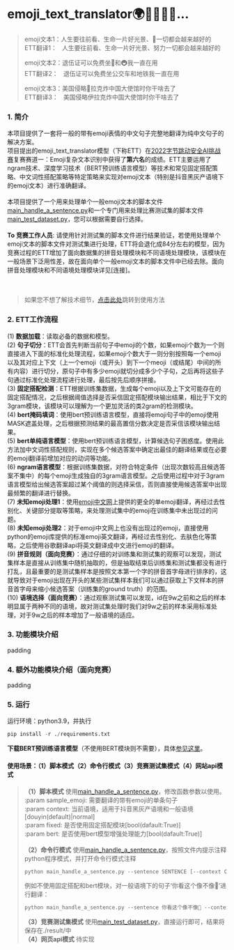 # emoji_text_translator🌍🐻💕👊🎁...
> emoji文本1：人生要往前看、生命一片好光景、💪一切都会越来越好的  
> ETT翻译1：&nbsp;&nbsp;&nbsp;人生要往前看、生命一片好光景、努力一切都会越来越好的  
> 
> emoji文本2：退伍证可以免费坐🚌和🚇我一直在用  
> ETT翻译2：&nbsp;&nbsp;&nbsp;退伍证可以免费坐公交车和地铁我一直在用  
> 
> emoji文本3：美国侵略📏拉克炸中国大使馆时你干啥去了  
> ETT翻译3：&nbsp;&nbsp;&nbsp;美国侵略伊拉克炸中国大使馆时你干啥去了  
### 1. 简介
本项目提供了一套将一般的带有emoji表情的中文句子完整地翻译为纯中文句子的解决方案。  
项目提出的emoji_text_translator模型（下称ETT）在[2022字节跳动安全AI挑战赛](https://security.bytedance.com/fe/2022/ai-challenge#/challenge)复赛赛道一：Emoji复杂文本识别中获得了**第六名**的成绩。ETT主要运用了ngram技术、深度学习技术（BERT预训练语言模型）等技术和常见固定搭配策略、中文词性搭配策略等特定策略来实现对emoji文本（特别是抖音黑灰产语境下的emoji文本）进行准确翻译。  
<br/>
本项目提供了一个用来处理单个一般emoji文本的脚本文件[main_handle_a_sentence.py](https://github.com/2654400439/emoji_text_translator/blob/main/main_handle_a_sentence.py)和一个专门用来处理比赛测试集的脚本文件[main_test_dataset.py](https://github.com/2654400439/emoji_text_translator/blob/main/main_test_dataset.py)，您可以根据需要自行选择。  
<br/>
**To 竞赛工作人员**: 请使用针对测试集的脚本文件进行结果验证，若使用处理单个emoji文本的脚本文件对测试集进行处理，ETT将会退化成84分左右的模型，因为竞赛过程的ETT增加了面向数据集的拼音处理模块和不同语境处理模块，该模块在一般场景下泛用性差，故在面向单个一般emoji文本的脚本文件中已经去除。面向拼音处理模块和不同语境处理模块详见[连接]。
<br/>
<br/>
<br/>
> 如果您不想了解技术细节，[点击此处](#using)跳转到使用方法
### 2. ETT工作流程  
(1) **数据加载**：读取必备的数据和模型。  
(2) **句子切分**：ETT会首先判断当前句子中emoji的个数，如果emoji个数为一个则直接进入下面的标准化处理流程，如果emoji个数大于一则分别按照每一个emoji以及其对应上下文（上一个emoji（或开头）到下一个meoji（或结尾）中间的所有内容）进行切分，原句子中有多少emoji就切分成多少个子句，之后再将这些子句通过标准化处理流程进行处理，最后按先后顺序拼接。  
(3) **固定搭配检测**：ETT根据训练集数据，生成每个emoji以及上下文可能存在的固定搭配情况，之后根据阈值选择是否采信固定搭配模块输出结果，相比于下文的3gram模块，该模块可以理解为一个更加灵活的类2gram的检测模块。  
(4) **bert掩码填词**：使用bert预训练语言模型，直接将emoji句子中的emoji使用MASK遮盖处理，之后根据预测结果的最高置信分数决定是否采信该模块输出结果。  
(5) **bert单纯语言模型**：使用bert预训练语言模型，计算候选句子困惑度。使用此方法加中文词性搭配规则，实现在多个候选答案中确定出最佳的翻译结果或在必要的emoji翻译前增加对应的动词等功能。  
(6) **ngram语言模型**：根据训练集数据，对符合特定条件（出现次数较高且候选答案不集中）的每个emoji生成独自的3gram语言模型。之后使用过程中对于3gram语言模型给出候选答案超过某个阈值的则选择采信，否则直接使用候选答案中出现最频繁的翻译进行替换。  
(7) **未知emoji处理1**：使用[emoji中文网](https://www.emojiall.com/zh-hans)上提供的更全的单emoji翻译，再经过去性别化、关键部分提取等策略，来处理测试集中的emoji在训练集中未出现过的问题。  
(8) **未知emoji处理2**：对于emoji中文网上也没有出现过的emoji，直接使用python的emoji库提供的标准emoji英文翻译，再经过去性别化、去肤色化等策略，之后使用谷歌翻译api将英文翻译成中文进行emoji的翻译。  
(9) **拼音规则（面向竞赛）**：通过仔细的对训练集和测试集的观察可以发现，测试集样本是直接从训练集中随机抽取的，但是抽取结束后训练集和测试集都没有进行打乱，且最重要的是测试集样本是按照文本第一个字的拼音首字母进行排序的，这就导致对于emoji出现在开头的某些测试集样本我们可以通过获取上下文样本的拼音首字母来缩小候选答案（训练集的ground truth）的范围。  
(10) **语境选择（面向竞赛）**：通过观察测试集可以发现，id在9w之前和之后的样本明显属于两种不同的语境，故对测试集处理时我们对9w之前的样本采用标准处理，对于9w之后的样本增加了一般语境的适应。
<br/>
### 3. 功能模块介绍  
padding
<br/>
### 4. 额外功能模块介绍（面向竞赛）  
padding
<br/>
<a id="using"></a> 
### 5. 运行  
运行环境：python3.9，并执行
```python
pip install -r ./requirements.txt
```
**下载BERT预训练语言模型**（不使用BERT模块则不需要），具体[参见这里](https://github.com/2654400439/emoji_text_translator/blob/main/dataset/Readme.md)。 
<br/>
#### 使用场景：（1）脚本模式（2）命令行模式（3）竞赛测试集模式（4）网站api模式
> **（1）脚本模式**
> 使用[main_handle_a_sentence.py](https://github.com/2654400439/emoji_text_translator/blob/main/main_handle_a_sentence.py)，修改函数参数以使用。  
> :param sample_emoji:  需要翻译的带有emoji的单条句子  
> :param context: 当前语境，适用于抖音黑灰产语境和一般语境[douyin(default)|normal]  
> :param fixed: 是否使用固定搭配模块[bool(dafault:True)]  
> :param bert: 是否使用bert模型增强处理能力[bool(dafault:True)]  
> <br/>
> **（2）命令行模式**
> 使用[main_handle_a_sentence.py](https://github.com/2654400439/emoji_text_translator/blob/main/main_handle_a_sentence.py)，按照文件内提示注释python程序模式，并打开命令行模式注释  
> ```python
> python main_handle_a_sentence.py --sentence SENTENCE [--context CONTEXT] [--fixed FIXED(bool)] [--bert BERT(bool)]
> ```
> 例如不使用固定搭配和bert模块，对一般语境下的句子‘你看这个像不像🐎’进行翻译：
> ```python
> python main_handle_a_sentence.py --sentence 你看这个像不像🐎 --context normal --fixed False --bert False
> ```
> **（3）竞赛测试集模式**
> 使用[main_test_dataset.py](https://github.com/2654400439/emoji_text_translator/blob/main/main_test_dataset.py)，直接运行即可，结果将保存在./result/中  
> **（4）网页api模式**
> 待实现
